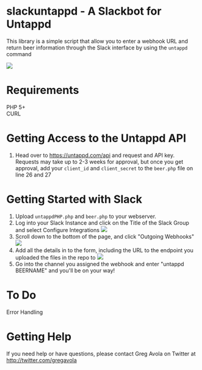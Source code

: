 # slackuntappd - A Slackbot for Untappd

This library is a simple script that allow you to enter a webhook URL and return beer information through the Slack interface by using the <code>untappd</code> command<br />

<img src="http://f.cl.ly/items/2x0y3u3N260K0p2F1Q0Y/Screen%20Shot%202014-08-31%20at%2010.10.48%20AM.png" />

# Requirements
PHP 5+<br />
CURL<br />

# Getting Access to the Untappd API
1. Head over to https://untappd.com/api and request and API key. Requests may take up to 2-3 weeks for approval, but once you get approval, add your <code>client_id</code> and <code>client_secret</code> to the <code>beer.php</code> file on line 26 and 27

# Getting Started with Slack
1. Upload <code>untappdPHP.php</code> and <code>beer.php</code> to your webserver.
2. Log into your Slack Instance and click on the Title of the Slack Group and select Configure Integrations <img src="http://f.cl.ly/items/0V3l3b0Y363Z03292s16/open___ABC_News_Digital_Slack_and_New_Tab.png">
3. Scroll down to the bottom of the page, and click "Outgoing Webhooks" <img src="http://f.cl.ly/items/2W153w0l3l0b1g0J003L/Add_Service_Integrations___ABC_News_Digital_Slack.png">
4. Add all the details in to the form, including the URL to the endpoint you uploaded the files in the repo to <img src="http://f.cl.ly/items/3S2r0N0Y3f1C210u1X1q/Team_Integration___ABC_News_Digital_Slack.png" />
5. Go into the channel you assigned the webhook and enter "untappd BEERNAME" and you'll be on your way!

# To Do
Error Handling

# Getting Help
If you need help or have questions, please contact Greg Avola on Twitter at http://twitter.com/gregavola